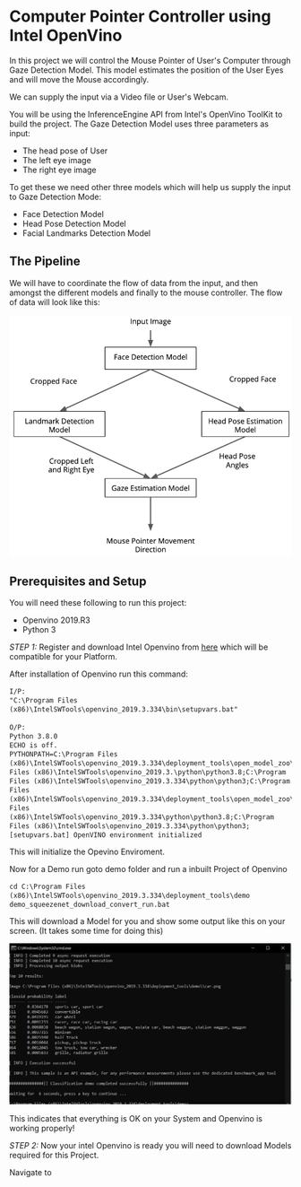 # Computer Pointer Controller using Intel OpenVino

In this project we will control the Mouse Pointer of User's Computer through Gaze Detection Model. This model estimates the position of the User Eyes and will move the Mouse accordingly.
 
We can supply the input via a Video file or User's Webcam.
 
You will be using the InferenceEngine API from Intel's OpenVino ToolKit to build the project. The Gaze Detection Model uses three parameters as input:
  
  - The head pose of User
  - The left eye image 
  - The right eye image
  
 To get these we need other three models which will help us supply the input to Gaze Detection Mode:
 
  - Face Detection Model
  - Head Pose Detection Model
  - Facial Landmarks Detection Model
  
  
## The Pipeline
We will have to coordinate the flow of data from the input, and then amongst the different models and finally to the mouse controller. The flow of data will look like this:

![pipeline](/images/pipeline.png)

## Prerequisites and Setup

You will need these following to run this project:

 - Openvino 2019.R3
 - Python 3
 
*STEP 1:* 
Register and download Intel Openvino from [here](https://software.intel.com/content/www/us/en/develop/tools/openvino-toolkit/choose-download.html) which will be compatible for your Platform. 
 
 After installation of Openvino run this command:
 
 ```
 I/P:
 "C:\Program Files (x86)\IntelSWTools\openvino_2019.3.334\bin\setupvars.bat"
 
 O/P:
 Python 3.8.0
 ECHO is off.
 PYTHONPATH=C:\Program Files (x86)\IntelSWTools\openvino_2019.3.334\deployment_tools\open_model_zoo\tools\accuracy_checker;C:\Program Files (x86)\IntelSWTools\openvino_2019.3.\python\python3.8;C:\Program Files (x86)\IntelSWTools\openvino_2019.3.334\python\python3;C:\Program Files (x86)\IntelSWTools\openvino_2019.3.334\deployment_tools\open_model_zoo\tool\accuracy_checker;C:\Program Files (x86)\IntelSWTools\openvino_2019.3.334\python\python3.8;C:\Program Files (x86)\IntelSWTools\openvino_2019.3.334\python\python3;
 [setupvars.bat] OpenVINO environment initialized
 ```
 This will initialize the Opevino Enviroment.
 
 Now for a Demo run goto demo folder and run a inbuilt Project of Openvino
 ```
 cd C:\Program Files (x86)\IntelSWTools\openvino_2019.3.334\deployment_tools\demo
 demo_squeezenet_download_convert_run.bat
 ```
 
 This will download a Model for you and show some output like this on your screen. (It takes some time for doing this)
 
 ![first_run](/images/output_openvino_first_run.png)
 
 This indicates that everything is OK on your System and Openvino is working properly!
 
*STEP 2:*
Now your intel Openvino is ready you will need to download Models required for this Project.

Navigate to 

